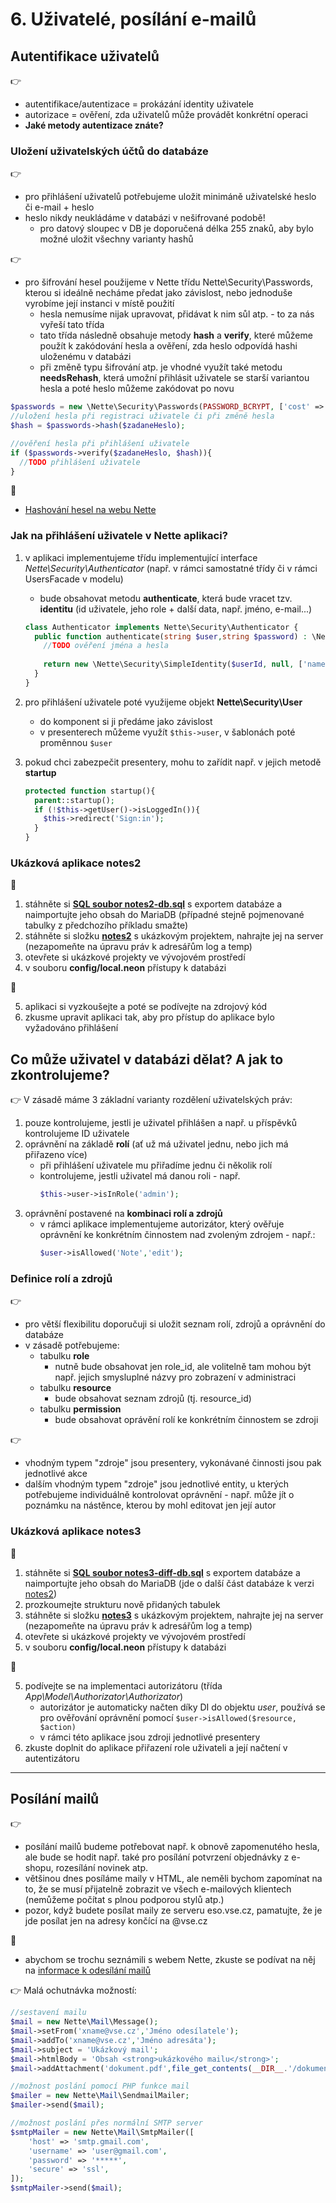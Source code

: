 # 6. Uživatelé, posílání e-mailů

## Autentifikace uživatelů
:point_right:
- autentifikace/autentizace = prokázání identity uživatele
- autorizace = ověření, zda uživatelů může provádět konkrétní operaci
- **Jaké metody autentizace znáte?**

### Uložení uživatelských účtů do databáze
:point_right:
- pro přihlášení uživatelů potřebujeme uložit minimáně uživatelské heslo či e-mail + heslo
- heslo nikdy neukládáme v databázi v nešifrované podobě!
    - pro datový sloupec v DB je doporučená délka 255 znaků, aby bylo možné uložit všechny varianty hashů 

:point_right:
- pro šifrování hesel použijeme v Nette třídu Nette\Security\Passwords, kterou si ideálně necháme předat jako závislost, nebo jednoduše vyrobíme její instanci v místě použití
    - hesla nemusíme nijak upravovat, přidávat k nim sůl atp. - to za nás vyřeší tato třída
    - tato třída následně obsahuje metody **hash** a **verify**, které můžeme použít k zakódování hesla a ověření, zda heslo odpovídá hashi uloženému v databázi
    - při změně typu šifrování atp. je vhodné využít také metodu **needsRehash**, která umožní přihlásit uživatele se starší variantou hesla a poté heslo můžeme zakódovat po novu

```php
$passwords = new \Nette\Security\Passwords(PASSWORD_BCRYPT, ['cost' => 12]);
//uložení hesla při registraci uživatele či při změně hesla
$hash = $passwords->hash($zadaneHeslo);

//ověření hesla při přihlášení uživatele
if ($passwords->verify($zadaneHeslo, $hash)){
  //TODO přihlášení uživatele
}
```

:blue_book:
- [Hashování hesel na webu Nette](https://doc.nette.org/cs/3.1/passwords)

### Jak na přihlášení uživatele v Nette aplikaci?
1. v aplikaci implementujeme třídu implementující interface *Nette\Security\Authenticator* (např. v rámci samostatné třídy či v rámci UsersFacade v modelu)
    - bude obsahovat metodu **authenticate**, která bude vracet tzv. **identitu** (id uživatele, jeho role + další data, např. jméno, e-mail...)

    ```php
    class Authenticator implements Nette\Security\Authenticator {
      public function authenticate(string $user,string $password) : \Nette\Security\IIdentity{
        //TODO ověření jména a hesla    
      
        return new \Nette\Security\SimpleIdentity($userId, null, ['name'=>$userName]);
      }
    }
    ```
2. pro přihlášení uživatele poté využijeme objekt **Nette\Security\User**
    - do komponent si ji předáme jako závislost
    - v presenterech můžeme využít ```$this->user```, v šablonách poté proměnnou ```$user```

3. pokud chci zabezpečit presentery, mohu to zařídit např. v jejich metodě **startup**

   ```php
   protected function startup(){ 
     parent::startup();
     if (!$this->getUser()->isLoggedIn()){
       $this->redirect('Sign:in');
     }
   } 
   ```

### Ukázková aplikace notes2
:mega:
1. stáhněte si **[SQL soubor notes2-db.sql](./notes2-db.sql)** s exportem databáze a naimportujte jeho obsah do MariaDB (případné stejně pojmenované tabulky z předchozího příkladu smažte)
2. stáhněte si složku **[notes2](./notes2)** s ukázkovým projektem, nahrajte jej na server (nezapomeňte na úpravu práv k adresářům log a temp)
3. otevřete si ukázkové projekty ve vývojovém prostředí
4. v souboru **config/local.neon** přístupy k databázi

:mega:

5. aplikaci si vyzkoušejte a poté se podívejte na zdrojový kód
6. zkusme upravit aplikaci tak, aby pro přístup do aplikace bylo vyžadováno přihlášení
 
## Co může uživatel v databázi dělat? A jak to zkontrolujeme?
:point_right:
V zásadě máme 3 základní varianty rozdělení uživatelských práv:
1. pouze kontrolujeme, jestli je uživatel přihlášen a např. u příspěvků kontrolujeme ID uživatele
2. oprávnění na základě **rolí** (ať už má uživatel jednu, nebo jich má přiřazeno více)
    - při přihlášení uživatele mu přiřadíme jednu či několik rolí
    - kontrolujeme, jestli uživatel má danou roli - např.
        ```php
        $this->user->isInRole('admin');
        ```
3. oprávnění postavené na **kombinaci rolí a zdrojů**
    - v rámci aplikace implementujeme autorizátor, který ověřuje oprávnění ke konkrétním činnostem nad zvoleným zdrojem - např.: 
        ```php
        $user->isAllowed('Note','edit');  
        ```

### Definice rolí a zdrojů
:point_right:
- pro větší flexibilitu doporučuji si uložit seznam rolí, zdrojů a oprávnění do databáze
- v zásadě potřebujeme:
    - tabulku **role**
        - nutně bude obsahovat jen role_id, ale volitelně tam mohou být např. jejich smysluplné názvy pro zobrazení v administraci
    - tabulku **resource**
        - bude obsahovat seznam zdrojů (tj. resource_id)
    - tabulku **permission**
        - bude obsahovat oprávění rolí ke konkrétním činnostem se zdroji

:point_right:
- vhodným typem "zdroje" jsou presentery, vykonávané činnosti jsou pak jednotlivé akce
- dalším vhodným typem "zdroje" jsou jednotlivé entity, u kterých potřebujeme individuálně kontrolovat oprávnění - např. může jít o poznámku na nástěnce, kterou by mohl editovat jen její autor
        
### Ukázková aplikace notes3
:mega:
1. stáhněte si **[SQL soubor notes3-diff-db.sql](./notes3-diff-db.sql)** s exportem databáze a naimportujte jeho obsah do MariaDB (jde o další část databáze k verzi [notes2](./notes2-db.sql))
2. prozkoumejte strukturu nově přidaných tabulek
2. stáhněte si složku **[notes3](./notes3)** s ukázkovým projektem, nahrajte jej na server (nezapomeňte na úpravu práv k adresářům log a temp)
3. otevřete si ukázkové projekty ve vývojovém prostředí
4. v souboru **config/local.neon** přístupy k databázi

:mega:

5. podívejte se na implementaci autorizátoru (třída *App\Model\Authorizator\Authorizator*)
    - autorizátor je automaticky načten díky DI do objektu *user*, používá se pro ověřování oprávnění pomocí ```$user->isAllowed($resource, $action)```
    - v rámci této aplikace jsou zdroji jednotlivé presentery
6. zkuste doplnit do aplikace přiřazení role uživateli a její načtení v autentizátoru    

---

## Posílání mailů
:point_right:
- posílání mailů budeme potřebovat např. k obnově zapomenutého hesla, ale bude se hodit např. také pro posílání potvrzení objednávky z e-shopu, rozesílání novinek atp.
- většinou dnes posíláme maily v HTML, ale neměli bychom zapomínat na to, že se musí přijatelně zobrazit ve všech e-mailových klientech (nemůžeme počítat s plnou podporou stylů atp.)
- pozor, když budete posílat maily ze serveru eso.vse.cz, pamatujte, že je jde posílat jen na adresy končící na @vse.cz 

:blue_book:
- abychom se trochu seznámili s webem Nette, zkuste se podívat na něj na  [informace k odesílání mailů](https://doc.nette.org/cs/3.1/mailing)

:point_right:
Malá ochutnávka možností:
```php
//sestavení mailu
$mail = new Nette\Mail\Message();
$mail->setFrom('xname@vse.cz','Jméno odesílatele');
$mail->addTo('xname@vse.cz','Jméno adresáta');
$mail->subject = 'Ukázkový mail';
$mail->htmlBody = 'Obsah <strong>ukázkového mailu</strong>';
$mail->addAttachment('dokument.pdf',file_get_contents(__DIR__.'/dokument.pdf'));

//možnost poslání pomocí PHP funkce mail
$mailer = new Nette\Mail\SendmailMailer;
$mailer->send($mail);

//možnost poslání přes normální SMTP server
$smtpMailer = new Nette\Mail\SmtpMailer([
	'host' => 'smtp.gmail.com',
	'username' => 'user@gmail.com',
	'password' => '*****',
	'secure' => 'ssl',
]);
$smtpMailer->send($mail);
```